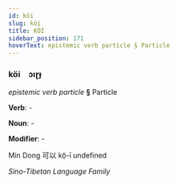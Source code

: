 ```yaml
---
id: köi
slug: köi
title: KÖİ
sidebar_position: 171
hoverText: epistemic verb particle § Particle
---
```


### köi&emsp;<span kind="abugida">ɔıɽɟ</span>

*epistemic verb particle* **§** Particle

**Verb**: -

**Noun**: -

**Modifier**: -

Min Dong 可以 kō̤-ī undefined

*Sino-Tibetan Language Family*